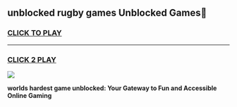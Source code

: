 
## unblocked rugby games Unblocked Games👋
<h3>
<a href="https://premium.freeplayer.one?title=unblocked_rugby_games&ref=16F">CLICK TO PLAY</a></h3>
<hr>

<h3>
<a href="https://premium.freeplayer.one?title=unblocked_rugby_games&ref=16F">CLICK 2 PLAY</a>
  
</h3>

<a href="https://premium.freeplayer.one?title=unblocked_rugby_games&ref=16F/"><img src="https://clearcache.store/games.png"></a>


**worlds hardest game unblocked: Your Gateway to Fun and Accessible Online Gaming**

